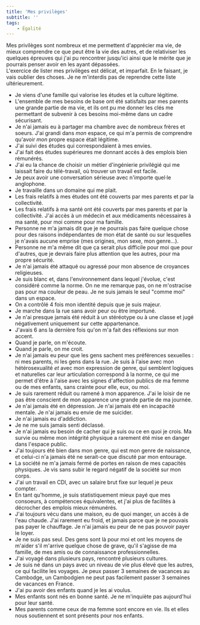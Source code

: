 ```yaml
---
title: 'Mes privilèges'
subtitle: ''
tags:
    - Égalité
---
```


Mes privilèges sont nombreux et me permettent d'apprécier ma vie, de mieux
comprendre ce que peut être la vie des autres, et de relativiser les quelques
épreuves qui j'ai pu rencontrer jusqu'ici ainsi que le mérite que je pourrais
penser avoir en les ayant dépassées.  
L'exercice de lister mes privilèges est délicat, et imparfait. En le faisant, je
vais oublier des choses. Je ne m'interdis pas de reprendre cette liste
ultérieurement.

-   Je viens d'une famille qui valorise les études et la culture légitime.
-   L'ensemble de mes besoins de base ont été satisfaits par mes parents une
    grande partie de ma vie, et ils ont pu me donner les clés me permettant de
    subvenir à ces besoins moi-même dans un cadre sécurisant.
-   Je n'ai jamais eu à partager ma chambre avec de nombreux frères et soeurs.
    J'ai grandi dans _mon_ espace, ce qui m'a permis de comprendre qu'avoir
    _mon_ propre espace était légitime.
-   J'ai suivi des études qui correspondaient à mes envies.
-   J'ai fait des études supérieures me donnant accès à des emplois bien
    rémunérés.
-   J'ai eu la chance de choisir un métier d'ingénierie privilégié qui me
    laissait faire du télé-travail, où trouver un travail est facile.
-   Je peux avoir une conversation sérieuse avec n'importe quel·le anglophone.
-   Je travaille dans un domaine qui me plait.
-   Les frais relatifs à mes études ont été couverts par mes parents et par la
    collectivité.
-   Les frais relatifs à ma santé ont été couverts par mes parents et par la
    collectivité. J'ai accès à un médecin et aux médicaments nécessaires à ma
    santé, pour moi comme pour ma famille.
-   Personne ne m'a jamais dit que je ne pourrais pas faire quelque chose pour
    des raisons indépendantes de mon état de santé ou sur lesquelles je n'avais
    aucune emprise (mes origines, mon sexe, mon genre…).
-   Personne ne m'a même dit que ça serait plus difficile pour moi que pour
    d'autres, que je devrais faire plus attention que les autres, pour ma propre
    sécurité.
-   Je n'ai jamais été attaqué ou agressé pour mon absence de croyances
    religieuses.
-   Je suis blanc et, dans l'environnement dans lequel j'évolue, c'est considéré
    comme la norme. On ne me remarque pas, on ne m'ostracise pas pour ma couleur
    de peau. Je ne suis jamais le seul "comme moi" dans un espace.
-   On a contrôlé 4 fois mon identité depuis que je suis majeur.
-   Je marche dans la rue sans avoir peur ou être importuné.
-   Je n'ai presque jamais été réduit à un stéréotype ou à une classe et jugé
    négativement uniquement sur cette appartenance.
-   J'avais 6 ans la dernière fois qu'on m'a fait des réflexions sur mon accent.
-   Quand je parle, on m'écoute.
-   Quand je parle, on me croit.
-   Je n'ai jamais eu peur que les gens sachent mes préférences sexuelles : ni
    mes parents, ni les gens dans la rue. Je suis à l'aise avec mon
    hétérosexualité _et_ avec mon expression de genre, qui semblent logiques et
    naturelles car leur articulation correspond à la norme, ce qui me permet
    d'être à l'aise avec les signes d'affection publics de ma femme ou de mes
    enfants, sans crainte pour elle, eux, ou moi.
-   Je suis rarement réduit ou ramené à mon apparence. J'ai le loisir de ne pas
    être conscient de mon apparence une grande partie de ma journée.
-   Je n'ai jamais été en dépression. Je n'ai jamais été en incapacité mentale.
    Je n'ai jamais eu envie de me suicider.
-   Je n'ai jamais eu d'addiction.
-   Je ne me suis jamais senti déclassé.
-   Je n'ai jamais eu besoin de cacher qui je suis ou ce en quoi je crois. Ma
    survie ou même mon intégrité physique a rarement été mise en danger dans
    l'espace public.
-   J'ai toujours été bien dans mon genre, qui est mon genre de naissance, et
    celui-ci n'a jamais été ne serait-ce que discuté par mon entourage.
-   La société ne m'a jamais fermé de portes en raison de mes capacités
    physiques. Je vis sans subir le regard négatif de la société sur mon corps.
-   J'ai un travail en CDI, avec un salaire brut fixe sur lequel je peux
    compter.
-   En tant qu'homme, je suis statistiquement mieux payé que mes consoeurs, à
    compétences équivalentes, et j'ai plus de facilités à décrocher des emplois
    mieux rémunérés.
-   J'ai toujours vécu dans une maison, eu de quoi manger, un accès à de l'eau
    chaude. J'ai rarement eu froid, et jamais parce que je ne pouvais pas payer
    le chauffage. Je n'ai jamais eu peur de ne pas pouvoir payer le loyer.
-   Je ne suis pas seul. Des gens sont là pour moi et ont les moyens de m'aider
    s'il m'arrive quelque chose de grave, qu'il s'agisse de ma famille, de mes
    amis ou de connaissance professionnelles.
-   J'ai voyagé dans plusieurs pays, rencontré plusieurs cultures.
-   Je suis né dans un pays avec un niveau de vie plus élevé que les autres, ce
    qui facilite les voyages. Je peux passer 3 semaines de vacances au Cambodge,
    un Cambodgien ne peut pas facilement passer 3 semaines de vacances en
    France.
-   J'ai pu avoir des enfants quand je les ai voulus.
-   Mes enfants sont nés en bonne santé. Je ne m'inquiète pas aujourd'hui pour
    leur santé.
-   Mes parents comme ceux de ma femme sont encore en vie. Ils et elles nous
    soutiennent et sont présents pour nos enfants.
